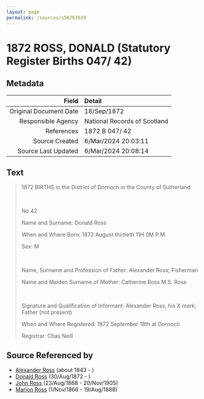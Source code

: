 ```yaml
---
layout: page
permalink: /sources/s56763929
---
```


# 1872 ROSS, DONALD (Statutory Register Births 047/ 42)

## Metadata
Field | Detail
---:|:---
Original Document Date | 18/Sep/1872
Responsible Agency | National Records of Scotland
References | 1872 B 047/ 42
Source Created | 6/Mar/2024 20:03:11
Source Last Updated | 6/Mar/2024 20:08:14

## Text

> 1872 BIRTHS in the District of Dornoch in the County of Sutherland
>
> <br/>
>
> No 42
>
> Name and Surname: Donald Ross
>
> When and Where Born: 1872 August thirtieth 11H 0M P.M.
>
> Sex: M
>
> <br/>
>
> Name, Surname and Profession of Father: Alexander Ross; Fisherman
>
> Name and Maiden Surname of Mother: Catherine Ross M.S. Ross
>
> <br/>
>
> Signature and Qualification of Informant: Alexander Ross, his X mark; Father (not present)
>
> When and Where Registered: 1872 September 18th at Dornoch
>
> Registrar: Chas Neill
>

## Source Referenced by

* [Alexander Ross](../people/@17311533@-alexander-ross-b1843-d.md) (about 1843 - )
* [Donald Ross](../people/@4496220@-donald-ross-b1872-8-30-d.md) (30/Aug/1872 - )
* [John Ross](../people/@16505504@-john-ross-b1868-8-23-d1905-11-20.md) (23/Aug/1868 - 20/Nov/1905)
* [Marion Ross](../people/@75416110@-marion-ross-b1866-11-1-d1888-8-19.md) (1/Nov/1866 - 19/Aug/1888)
